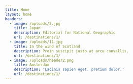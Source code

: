 ```yaml
---
title: Home
layout: home
headers:
  - image: /uploads/2.jpg
    title: Japan
    description: Editorial for National Geographic
    url: /destinations/1/
  - image: /uploads/11.jpg
    title: In the wind of Scotland
    description: Proin suscipit justo at arcu convallis.
    url: /destinations/1/
  - image: /uploads/header2.png
    title: Amsterdam
    description: 'Lacinia sapien eget, pretium dolor.'
    url: /destinations/1/
---
```


